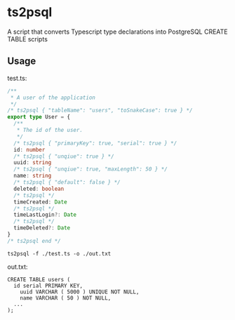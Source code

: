 # ts2psql

A script that converts Typescript type declarations into PostgreSQL CREATE TABLE scripts

## Usage

test.ts:

```ts
/**
 * A user of the application
 */
/* ts2psql { "tableName": "users", "toSnakeCase": true } */
export type User = {
  /**
   * The id of the user.
   */
  /* ts2psql { "primaryKey": true, "serial": true } */
  id: number
  /* ts2psql { "unqiue": true } */
  uuid: string
  /* ts2psql { "unqiue": true, "maxLength": 50 } */
  name: string
  /* ts2psql { "default": false } */
  deleted: boolean
  /* ts2psql */
  timeCreated: Date
  /* ts2psql */
  timeLastLogin?: Date
  /* ts2psql */
  timeDeleted?: Date
}
/* ts2psql end */
```

```
ts2psql -f ./test.ts -o ./out.txt
```

out.txt:

```postgresql
CREATE TABLE users (
  id serial PRIMARY KEY,
	uuid VARCHAR ( 5000 ) UNIQUE NOT NULL,
	name VARCHAR ( 50 ) NOT NULL,
  ...
);
```